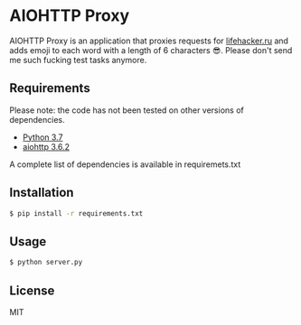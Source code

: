 # AIOHTTP Proxy
AIOHTTP Proxy is an application that proxies requests for [lifehacker.ru](https://lifehacker.ru) and adds emoji to each
 word with a length of 6 characters 😎.
Please don't send me such fucking test tasks anymore.

## Requirements
Please note: the code has not been tested on other versions of dependencies.
* [Python 3.7](https://www.python.org/downloads/release/python-370/)
* [aiohttp 3.6.2](https://github.com/aio-libs/aiohttp/releases/tag/v3.6.2)

A complete list of dependencies is available in requiremets.txt

## Installation
```bash
$ pip install -r requirements.txt
```

## Usage
```bash
$ python server.py
```

## License
MIT
